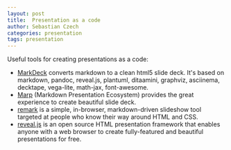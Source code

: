 ```yaml
---
layout: post
title:  Presentation as a code
author: Sebastian Czech
categories: presentation
tags: presentation
---
```


Useful tools for creating presentations as a code:

* [MarkDeck](https://arnehilmann.github.io/markdeck/) converts markdown to a clean html5 slide deck. It's based on markdown, pandoc, reveal.js, plantuml, ditaamini, graphviz, asciinema, decktape, vega-lite, math-jax, font-awesome.
* [Marp](https://marp.app/) (Markdown Presentation Ecosystem) provides the great experience to create beautiful slide deck.
* [remark](https://github.com/gnab/remark) is a simple, in-browser, markdown-driven slideshow tool targeted at people who know their way around HTML and CSS.
* [reveal.js](https://revealjs.com/) is an open source HTML presentation framework that enables anyone with a web browser to create fully-featured and beautiful presentations for free.
